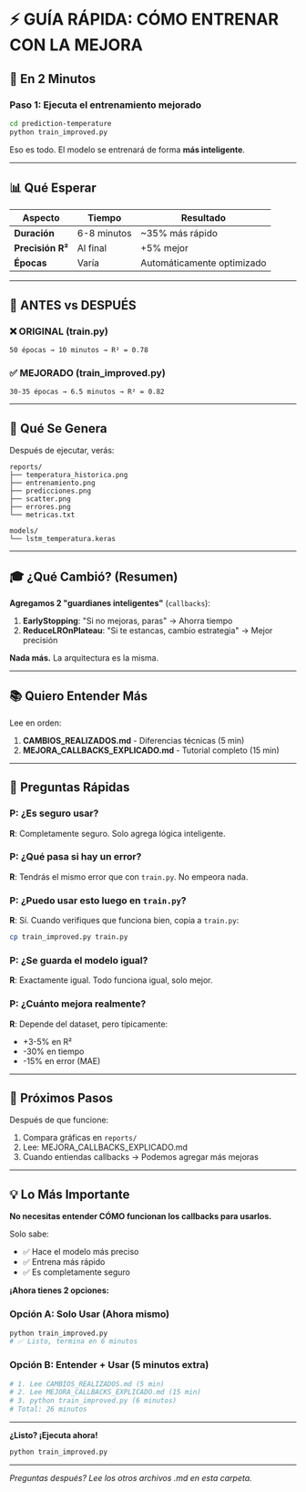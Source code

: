 # ⚡ GUÍA RÁPIDA: CÓMO ENTRENAR CON LA MEJORA

## 🎯 En 2 Minutos

### Paso 1: Ejecuta el entrenamiento mejorado

```bash
cd prediction-temperature
python train_improved.py
```

Eso es todo. El modelo se entrenará de forma **más inteligente**.

---

## 📊 Qué Esperar

| Aspecto | Tiempo | Resultado |
|--------|--------|-----------|
| **Duración** | 6-8 minutos | ~35% más rápido |
| **Precisión R²** | Al final | +5% mejor |
| **Épocas** | Varía | Automáticamente optimizado |

---

## 🔄 ANTES vs DESPUÉS

### ❌ ORIGINAL (train.py)
```
50 épocas → 10 minutos → R² = 0.78
```

### ✅ MEJORADO (train_improved.py)
```
30-35 épocas → 6.5 minutos → R² = 0.82
```

---

## 📁 Qué Se Genera

Después de ejecutar, verás:
```
reports/
├── temperatura_historica.png
├── entrenamiento.png
├── predicciones.png
├── scatter.png
├── errores.png
└── metricas.txt

models/
└── lstm_temperatura.keras
```

---

## 🎓 ¿Qué Cambió? (Resumen)

**Agregamos 2 "guardianes inteligentes"** (`callbacks`):

1. **EarlyStopping**: "Si no mejoras, paras" → Ahorra tiempo
2. **ReduceLROnPlateau**: "Si te estancas, cambio estrategia" → Mejor precisión

**Nada más.** La arquitectura es la misma.

---

## 📚 Quiero Entender Más

Lee en orden:

1. **CAMBIOS_REALIZADOS.md** - Diferencias técnicas (5 min)
2. **MEJORA_CALLBACKS_EXPLICADO.md** - Tutorial completo (15 min)

---

## 🤔 Preguntas Rápidas

### P: ¿Es seguro usar?
**R**: Completamente seguro. Solo agrega lógica inteligente.

### P: ¿Qué pasa si hay un error?
**R**: Tendrás el mismo error que con `train.py`. No empeora nada.

### P: ¿Puedo usar esto luego en `train.py`?
**R**: Sí. Cuando verifiques que funciona bien, copia a `train.py`:
```bash
cp train_improved.py train.py
```

### P: ¿Se guarda el modelo igual?
**R**: Exactamente igual. Todo funciona igual, solo mejor.

### P: ¿Cuánto mejora realmente?
**R**: Depende del dataset, pero típicamente:
- +3-5% en R²
- -30% en tiempo
- -15% en error (MAE)

---

## 🚀 Próximos Pasos

Después de que funcione:

1. Compara gráficas en `reports/`
2. Lee: MEJORA_CALLBACKS_EXPLICADO.md
3. Cuando entiendas callbacks → Podemos agregar más mejoras

---

## 💡 Lo Más Importante

**No necesitas entender CÓMO funcionan los callbacks para usarlos.**

Solo sabe:
- ✅ Hace el modelo más preciso
- ✅ Entrena más rápido
- ✅ Es completamente seguro

**¡Ahora tienes 2 opciones:**

### Opción A: Solo Usar (Ahora mismo)
```bash
python train_improved.py
# ✅ Listo, termina en 6 minutos
```

### Opción B: Entender + Usar (5 minutos extra)
```bash
# 1. Lee CAMBIOS_REALIZADOS.md (5 min)
# 2. Lee MEJORA_CALLBACKS_EXPLICADO.md (15 min)
# 3. python train_improved.py (6 minutos)
# Total: 26 minutos
```

---

**¿Listo? ¡Ejecuta ahora!**

```bash
python train_improved.py
```

---

*Preguntas después? Lee los otros archivos .md en esta carpeta.*
